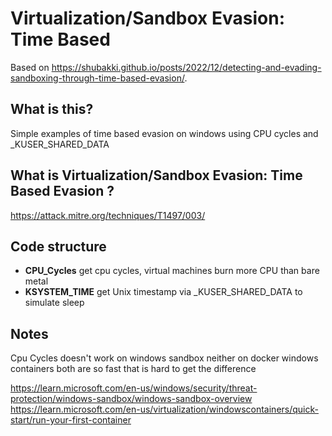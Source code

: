 # Virtualization/Sandbox Evasion: Time Based

Based on <https://shubakki.github.io/posts/2022/12/detecting-and-evading-sandboxing-through-time-based-evasion/>.

## What is this?

Simple examples of time based evasion on windows using CPU cycles and _KUSER_SHARED_DATA

## What is Virtualization/Sandbox Evasion: Time Based Evasion ?

<https://attack.mitre.org/techniques/T1497/003/>

## Code structure

- **CPU_Cycles** get cpu cycles, virtual machines burn more CPU than bare metal
- **KSYSTEM_TIME** get Unix timestamp via _KUSER_SHARED_DATA to simulate sleep

## Notes

Cpu Cycles doesn't work on windows sandbox neither on docker windows containers both are so fast that is hard to get the difference

<https://learn.microsoft.com/en-us/windows/security/threat-protection/windows-sandbox/windows-sandbox-overview>
<https://learn.microsoft.com/en-us/virtualization/windowscontainers/quick-start/run-your-first-container>
